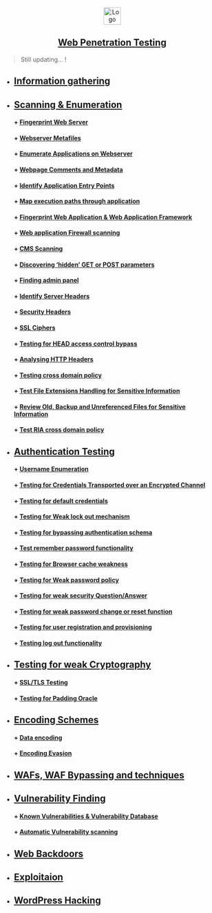 <br />
<p align="center">
  <a href="https://github.com/sarathlalup">
    <img src="https://raw.githubusercontent.com/sarathlalup/Penetration-Testing/master/Website%20Hacking/webd.png?token=ANOTXTDNPKL5TUVQ5ESLXDK6EP2C6" alt="Logo" width="40" height="40">
  <h2 align="center">Web Penetration Testing </h2>
    
   </a>
  

  

 
</p>

> Still updating...   !

* ##  [  Information gathering](https://github.com/sarathlalup/Penetration-Testing/blob/master/Website%20Hacking/Web%20Information%20Gathering/README.md)

* ##  [  Scanning & Enumeration](https://github.com/sarathlalup/Cyber-security/tree/master/Windows%20Exploitaion/02.Scanning%20%26%20Enumeration)
   
   #### + [     Fingerprint Web Server]( )
   #### + [     Webserver Metafiles]( )
   #### + [     Enumerate Applications on Webserver]( )
   #### + [     Webpage Comments and Metadata]( )
   #### + [     Identify Application Entry Points]( )
   #### + [     Map execution paths through application]( )
   #### + [     Fingerprint Web Application & Web Application Framework]( )
   #### + [     Web application Firewall scanning](https://github.com/sarathlalup/Cyber-security/blob/master/Scanning%26Enumeration/Port%20Scanning%20%26%20Service%20Detection.md)
   #### + [      	CMS Scanning](https://github.com/sarathlalup/Cyber-security/blob/master/Website%20Hacking/Web%20Scanning%20%26%20Enumeration/CMS%20Scanning.md)
   

   #### + [     Discovering ‘hidden’ GET or POST parameters](https://github.com/sarathlalup/Cyber-security/blob/master/Website%20Hacking/Web%20Scanning%20%26%20Enumeration/Discovering%20%E2%80%98hidden%E2%80%99%20GET%20or%20POST%20parameters)
   #### + [     Finding admin panel](https://github.com/sarathlalup/Cyber-security/blob/master/Website%20Hacking/Web%20Scanning%20%26%20Enumeration/Finding%20admin%20panel.md)
   #### + [     Identify Server Headers](https://github.com/sarathlalup/Cyber-security/blob/master/Website%20Hacking/Web%20Scanning%20%26%20Enumeration/Server%20Headers.md)
   #### + [     Security Headers]()
   #### + [     SSL Ciphers]()
   #### + [     Testing for HEAD access control bypass]()
   #### + [     Analysing HTTP Headers](https://github.com/sarathlalup/Cyber-security/blob/master/Website%20Hacking/Web%20Scanning%20%26%20Enumeration/Analysing%20HTTP%20Headers.md)
   #### + [     Testing cross domain policy]()
   #### + [     Test File Extensions Handling for Sensitive Information ]( )
   #### + [     Review Old, Backup and Unreferenced Files for Sensitive Information ]( )
   #### + [     Test RIA cross domain policy]( )
 
* ##  [ Authentication Testing]( )  
   #### + [     Username Enumeration]()
   #### + [     Testing for Credentials Transported over an Encrypted Channel ]( )
   #### + [     Testing for default credentials]( )
   #### + [     Testing for Weak lock out mechanism ]( )
   #### + [     Testing for bypassing authentication schema ]( )
   #### + [     Test remember password functionality ]( )
   #### + [     Testing for Browser cache weakness ]( )
   #### + [     Testing for Weak password policy ]( )
   #### + [     Testing for weak security Question/Answer ]( )
   #### + [     Testing for weak password change or reset function]( )
   #### + [     Testing for user registration and provisioning]()
   #### + [     Testing log out functionality]()
   
 * ##  [ Testing for weak Cryptography ]( )
   #### + [     SSL/TLS Testing]( )
   #### + [     Testing for Padding Oracle ]( )
   
 * ##  [ Encoding Schemes]( )
   #### + [     Data encoding]( )
   #### + [     Encoding Evasion]( )
   
 * ##  [ WAFs, WAF Bypassing and techniques ](https://github.com/sarathlalup/Cyber-security/blob/master/Website%20Hacking/Bypassing-Web%20Application%20Firewalls/README.md )

* ##  [Vulnerability Finding](https://github.com/sarathlalup/Cyber-security/tree/master/Website%20Hacking/Web%20Vulnerability%20Scanning)
   
   #### + [     Known Vulnerabilities & Vulnerability Database ](https://github.com/sarathlalup/Cyber-security/blob/master/Website%20Hacking/Web%20Vulnerability%20Scanning/Known%20Vulnerabilities%20%26%20Vulnerability%20Database%20.md)
   #### + [     Automatic Vulnerability scanning](https://github.com/sarathlalup/Cyber-security/blob/master/Website%20Hacking/Web%20Vulnerability%20Scanning/Nikto%20for%20Vulnerability%20Scanning)
   
* ##  [ Web Backdoors](https://github.com/sarathlalup/Cyber-security/tree/master/Website%20Hacking/Web%20Backdoors)

* ##  [ Exploitaion](https://github.com/sarathlalup/Cyber-security/tree/master/Windows%20Exploitaion/Initial%20Access)

 

   
* ##  [ WordPress Hacking]( )
